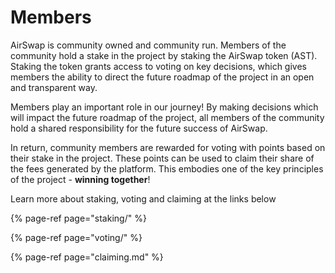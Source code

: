 # Members

AirSwap is community owned and community run. Members of the community hold a stake in the project by staking the AirSwap token \(AST\). Staking the token grants access to voting on key decisions, which gives members the ability to direct the future roadmap of the project in an open and transparent way.

Members play an important role in our journey! By making decisions which will impact the future roadmap of the project, all members of the community hold a shared responsibility for the future success of AirSwap.

In return, community members are rewarded for voting with points based on their stake in the project. These points can be used to claim their share of the fees generated by the platform. This embodies one of the key principles of the project - **winning together**!

Learn more about staking, voting and claiming at the links below

{% page-ref page="staking/" %}

{% page-ref page="voting/" %}

{% page-ref page="claiming.md" %}

